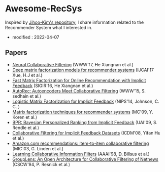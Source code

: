 # Awesome-RecSys

Inspired by [Jihoo-Kim's repository], I share information related to the Recommender System what I interested in.

[Jihoo-Kim's repository]: https://github.com/jihoo-kim/awesome-RecSys

- modified : 2022-04-07


## Papers

* [Neural Collaborative Filtering](http://184pc128.csie.ntnu.edu.tw/presentation/19-10-18/Neural%20Collaborative%20Filtering.pdf) (WWW'17, He Xiangnan et al.)
* [Deep matrix factorization models for recommender systems](https://web.archive.org/web/20180721070244id_/https://www.ijcai.org/proceedings/2017/0447.pdf) (IJCAI'17 Xue, H.J et al.)
* [Fast Matrix Factorization for Online Recommendation with Implicit Feedback](http://staff.ustc.edu.cn/~hexn/papers/sigir16-eals-cm.pdf) (SIGIR'16, He Xiangnan et al.)
* [AutoRec: Autoencoders Meet Collaborative Filtering](https://web.archive.org/web/20160312152337id_/http://users.cecs.anu.edu.au/~ssanner/Papers/www15.pdf) (WWW'15, S. sedhain et al.)
* [Logistic Matrix Factorization for Implicit Feedback](http://web.stanford.edu/~rezab/nips2014workshop/submits/logmat.pdf) (NIPS'14, Johnson, C. C. )
* [Matrix factorization techniques for recommender systems](https://rakaposhi.eas.asu.edu/cse494/lsi-for-collab-filtering.pdf) (MC'09, Y. Koren et al.)
* [BPR: Bayesian Personalized Ranking from Implicit Feedback](https://arxiv.org/ftp/arxiv/papers/1205/1205.2618.pdf) (UAI'09, S. Rendle et al.)
* [Collaborative Filtering for Implicit Feedback Datasets](https://web.archive.org/web/20110401191554id_/http://www2.research.att.com/~yifanhu/PUB/cf.pdf) (ICDM'08, Yifan Hu et al.)
* [Amazon.com recommendations: item-to-item collaborative filtering](http://www.cs.umd.edu/~samir/498/Amazon-Recommendations.pdf) (MIC'03, G. Linden et al.)
* [Learning Collaborative Information Filters](https://www.aaai.org/Papers/Workshops/1998/WS-98-08/WS98-08-005.pdf) (AAAI'98, D. Billsus et al.)
* [GroupLens: An Open Architecture for Collaborative Filtering of Netnews](http://www.wdyd.com.cn/blog/wp-content/uploads/2017/02/2.resnick.pdf) (CSCW'94, P. Resnick et al.)
